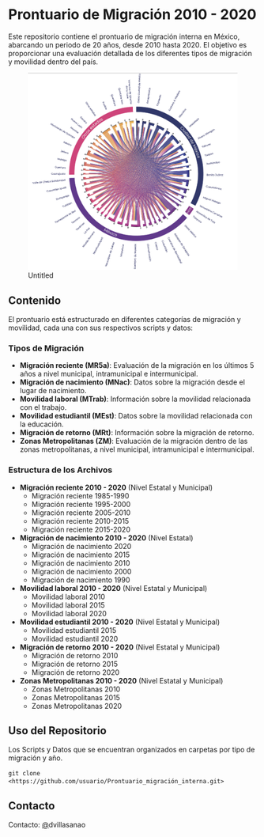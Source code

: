 
<!-- README.md is generated from README.Rmd. Please edit that file -->

# Prontuario de Migración 2010 - 2020

<!-- badges: start -->
<!-- badges: end -->

Este repositorio contiene el prontuario de migración interna en México,
abarcando un periodo de 20 años, desde 2010 hasta 2020. El objetivo es
proporcionar una evaluación detallada de los diferentes tipos de
migración y movilidad dentro del país.

<figure>
<img src="images/ZM_2020.png" alt="Untitled" />
<figcaption aria-hidden="true">Untitled</figcaption>
</figure>

## Contenido

El prontuario está estructurado en diferentes categorías de migración y
movilidad, cada una con sus respectivos scripts y datos:

### Tipos de Migración

- **Migración reciente (MR5a)**: Evaluación de la migración en los
  últimos 5 años a nivel municipal, intramunicipal e intermunicipal.
- **Migración de nacimiento (MNac)**: Datos sobre la migración desde el
  lugar de nacimiento.
- **Movilidad laboral (MTrab)**: Información sobre la movilidad
  relacionada con el trabajo.
- **Movilidad estudiantil (MEst)**: Datos sobre la movilidad relacionada
  con la educación.
- **Migración de retorno (MRt)**: Información sobre la migración de
  retorno.
- **Zonas Metropolitanas (ZM)**: Evaluación de la migración dentro de
  las zonas metropolitanas, a nivel municipal, intramunicipal e
  intermunicipal.

### Estructura de los Archivos

- **Migración reciente 2010 - 2020** (Nivel Estatal y Municipal)
  - Migración reciente 1985-1990
  - Migración reciente 1995-2000
  - Migración reciente 2005-2010
  - Migración reciente 2010-2015
  - Migración reciente 2015-2020
- **Migración de nacimiento 2010 - 2020** (Nivel Estatal)
  - Migración de nacimiento 2020
  - Migración de nacimiento 2015
  - Migración de nacimiento 2010
  - Migración de nacimiento 2000
  - Migración de nacimiento 1990
- **Movilidad laboral 2010 - 2020** (Nivel Estatal y Municipal)
  - Movilidad laboral 2010
  - Movilidad laboral 2015
  - Movilidad laboral 2020
- **Movilidad estudiantil 2010 - 2020** (Nivel Estatal y Municipal)
  - Movilidad estudiantil 2015
  - Movilidad estudiantil 2020
- **Migración de retorno 2010 - 2020** (Nivel Estatal y Municipal)
  - Migración de retorno 2010
  - Migración de retorno 2015
  - Migración de retorno 2020
- **Zonas Metropolitanas 2010 - 2020** (Nivel Estatal y Municipal)
  - Zonas Metropolitanas 2010
  - Zonas Metropolitanas 2015
  - Zonas Metropolitanas 2020

## Uso del Repositorio

Los Scripts y Datos que se encuentran organizados en carpetas por tipo
de migración y año.

    git clone <https://github.com/usuario/Prontuario_migración_interna.git>

## Contacto

Contacto: [@](mailto:correo@ejemplo.com)dvillasanao
